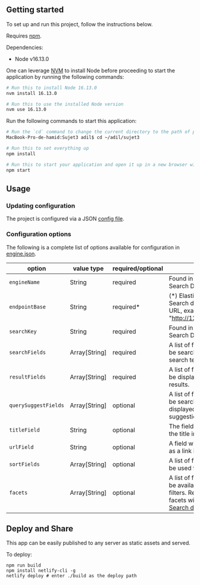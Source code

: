 ## Getting started 

To set up and run this project, follow the instructions below.

Requires [npm](https://www.npmjs.com/).

Dependencies:
- Node v16.13.0

One can leverage [NVM](https://github.com/nvm-sh/nvm) to install Node before proceeding to start the application by running the following commands:

```bash
# Run this to install Node 16.13.0
nvm install 16.13.0

# Run this to use the installed Node version 
nvm use 16.13.0
```

Run the following commands to start this application:

```bash
# Run the `cd` command to change the current directory to the path of project.
MacBook-Pro-de-hamid:Sujet3 adil$ cd ~/adil/sujet3

# Run this to set everything up
npm install

# Run this to start your application and open it up in a new browser window
npm start
```

## Usage

### Updating configuration

The project is configured via a JSON [config file](src/config/engine.json).

### Configuration options <a id="config"></a>

The following is a complete list of options available for configuration in [engine.json](src/config/engine.json).

| option               | value type    | required/optional | source                                                                                                                                                                                          |
| -------------------- | ------------- | ----------------- | ----------------------------------------------------------------------------------------------------------------------------------------------------------------------------------------------- |
| `engineName`         | String        | required          | Found in your App Search Dashboard.                                                                                                                                                             |
| `endpointBase`       | String        | required*         | (*) Elastic Enterprise Search deployment URL, example: "http://127.0.0.1:3002".                                                                                                                 |
| `searchKey`          | String        | required          | Found in your App Search Dashboard.                                                                                                                                                             |
| `searchFields`       | Array[String] | required          | A list of fields that will be searched with your search term.                                                                                                                                   |
| `resultFields`       | Array[String] | required          | A list of fields that will be displayed within your results.                                                                                                                                    |
| `querySuggestFields` | Array[String] | optional          | A list of fields that will be searched and displayed as query suggestions.                                                                                                                      |
| `titleField`         | String        | optional          | The field to display as the title in results.                                                                                                                                                   |
| `urlField`           | String        | optional          | A field with a url to use as a link in results.                                                                                                                                                 |
| `sortFields`         | Array[String] | optional          | A list of fields that will be used for sort options.                                                                                                                                            |
| `facets`             | Array[String] | optional          | A list of fields that will be available as "facet" filters. Read more about facets within the [App Search documentation](https://www.elastic.co/guide/en/app-search/current/facets-guide.html). |



## Deploy and Share

This app can be easily published to any server as static assets and served. 

To deploy:

```
npm run build
npm install netlify-cli -g
netlify deploy # enter ./build as the deploy path
```
